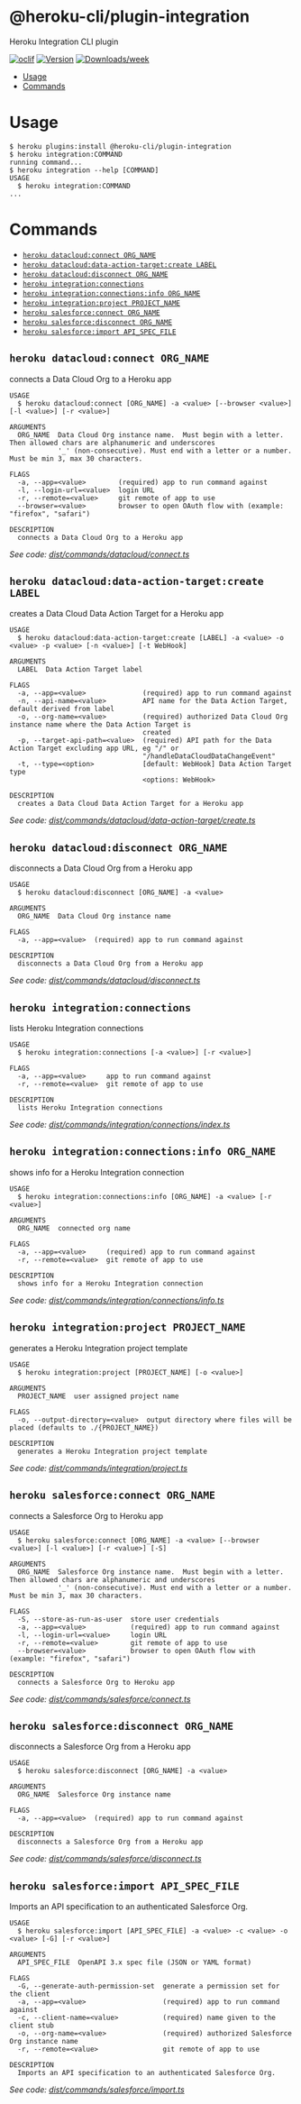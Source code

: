 @heroku-cli/plugin-integration
==============================

Heroku Integration CLI plugin


[![oclif](https://img.shields.io/badge/cli-oclif-brightgreen.svg)](https://oclif.io)
[![Version](https://img.shields.io/npm/v/@heroku-cli/plugin-integration.svg)](https://npmjs.org/package/@heroku-cli/plugin-integration)
[![Downloads/week](https://img.shields.io/npm/dw/@heroku-cli/plugin-integration.svg)](https://npmjs.org/package/@heroku-cli/plugin-integration)


<!-- toc -->
* [Usage](#usage)
* [Commands](#commands)
<!-- tocstop -->
# Usage
```sh-session
$ heroku plugins:install @heroku-cli/plugin-integration
$ heroku integration:COMMAND
running command...
$ heroku integration --help [COMMAND]
USAGE
  $ heroku integration:COMMAND
...
```
# Commands
<!-- commands -->
* [`heroku datacloud:connect ORG_NAME`](#heroku-datacloudconnect-org_name)
* [`heroku datacloud:data-action-target:create LABEL`](#heroku-dataclouddata-action-targetcreate-label)
* [`heroku datacloud:disconnect ORG_NAME`](#heroku-dataclouddisconnect-org_name)
* [`heroku integration:connections`](#heroku-integrationconnections)
* [`heroku integration:connections:info ORG_NAME`](#heroku-integrationconnectionsinfo-org_name)
* [`heroku integration:project PROJECT_NAME`](#heroku-integrationproject-project_name)
* [`heroku salesforce:connect ORG_NAME`](#heroku-salesforceconnect-org_name)
* [`heroku salesforce:disconnect ORG_NAME`](#heroku-salesforcedisconnect-org_name)
* [`heroku salesforce:import API_SPEC_FILE`](#heroku-salesforceimport-api_spec_file)

## `heroku datacloud:connect ORG_NAME`

connects a Data Cloud Org to a Heroku app

```
USAGE
  $ heroku datacloud:connect [ORG_NAME] -a <value> [--browser <value>] [-l <value>] [-r <value>]

ARGUMENTS
  ORG_NAME  Data Cloud Org instance name.  Must begin with a letter. Then allowed chars are alphanumeric and underscores
            '_' (non-consecutive). Must end with a letter or a number. Must be min 3, max 30 characters.

FLAGS
  -a, --app=<value>        (required) app to run command against
  -l, --login-url=<value>  login URL
  -r, --remote=<value>     git remote of app to use
  --browser=<value>        browser to open OAuth flow with (example: "firefox", "safari")

DESCRIPTION
  connects a Data Cloud Org to a Heroku app
```

_See code: [dist/commands/datacloud/connect.ts](https://github.com/heroku/heroku-cli-plugin-integration/blob/v0.0.11/dist/commands/datacloud/connect.ts)_

## `heroku datacloud:data-action-target:create LABEL`

creates a Data Cloud Data Action Target for a Heroku app

```
USAGE
  $ heroku datacloud:data-action-target:create [LABEL] -a <value> -o <value> -p <value> [-n <value>] [-t WebHook]

ARGUMENTS
  LABEL  Data Action Target label

FLAGS
  -a, --app=<value>              (required) app to run command against
  -n, --api-name=<value>         API name for the Data Action Target, default derived from label
  -o, --org-name=<value>         (required) authorized Data Cloud Org instance name where the Data Action Target is
                                 created
  -p, --target-api-path=<value>  (required) API path for the Data Action Target excluding app URL, eg "/" or
                                 "/handleDataCloudDataChangeEvent"
  -t, --type=<option>            [default: WebHook] Data Action Target type
                                 <options: WebHook>

DESCRIPTION
  creates a Data Cloud Data Action Target for a Heroku app
```

_See code: [dist/commands/datacloud/data-action-target/create.ts](https://github.com/heroku/heroku-cli-plugin-integration/blob/v0.0.11/dist/commands/datacloud/data-action-target/create.ts)_

## `heroku datacloud:disconnect ORG_NAME`

disconnects a Data Cloud Org from a Heroku app

```
USAGE
  $ heroku datacloud:disconnect [ORG_NAME] -a <value>

ARGUMENTS
  ORG_NAME  Data Cloud Org instance name

FLAGS
  -a, --app=<value>  (required) app to run command against

DESCRIPTION
  disconnects a Data Cloud Org from a Heroku app
```

_See code: [dist/commands/datacloud/disconnect.ts](https://github.com/heroku/heroku-cli-plugin-integration/blob/v0.0.11/dist/commands/datacloud/disconnect.ts)_

## `heroku integration:connections`

lists Heroku Integration connections

```
USAGE
  $ heroku integration:connections [-a <value>] [-r <value>]

FLAGS
  -a, --app=<value>     app to run command against
  -r, --remote=<value>  git remote of app to use

DESCRIPTION
  lists Heroku Integration connections
```

_See code: [dist/commands/integration/connections/index.ts](https://github.com/heroku/heroku-cli-plugin-integration/blob/v0.0.11/dist/commands/integration/connections/index.ts)_

## `heroku integration:connections:info ORG_NAME`

shows info for a Heroku Integration connection

```
USAGE
  $ heroku integration:connections:info [ORG_NAME] -a <value> [-r <value>]

ARGUMENTS
  ORG_NAME  connected org name

FLAGS
  -a, --app=<value>     (required) app to run command against
  -r, --remote=<value>  git remote of app to use

DESCRIPTION
  shows info for a Heroku Integration connection
```

_See code: [dist/commands/integration/connections/info.ts](https://github.com/heroku/heroku-cli-plugin-integration/blob/v0.0.11/dist/commands/integration/connections/info.ts)_

## `heroku integration:project PROJECT_NAME`

generates a Heroku Integration project template

```
USAGE
  $ heroku integration:project [PROJECT_NAME] [-o <value>]

ARGUMENTS
  PROJECT_NAME  user assigned project name

FLAGS
  -o, --output-directory=<value>  output directory where files will be placed (defaults to ./{PROJECT_NAME})

DESCRIPTION
  generates a Heroku Integration project template
```

_See code: [dist/commands/integration/project.ts](https://github.com/heroku/heroku-cli-plugin-integration/blob/v0.0.11/dist/commands/integration/project.ts)_

## `heroku salesforce:connect ORG_NAME`

connects a Salesforce Org to Heroku app

```
USAGE
  $ heroku salesforce:connect [ORG_NAME] -a <value> [--browser <value>] [-l <value>] [-r <value>] [-S]

ARGUMENTS
  ORG_NAME  Salesforce Org instance name.  Must begin with a letter. Then allowed chars are alphanumeric and underscores
            '_' (non-consecutive). Must end with a letter or a number. Must be min 3, max 30 characters.

FLAGS
  -S, --store-as-run-as-user  store user credentials
  -a, --app=<value>           (required) app to run command against
  -l, --login-url=<value>     login URL
  -r, --remote=<value>        git remote of app to use
  --browser=<value>           browser to open OAuth flow with (example: "firefox", "safari")

DESCRIPTION
  connects a Salesforce Org to Heroku app
```

_See code: [dist/commands/salesforce/connect.ts](https://github.com/heroku/heroku-cli-plugin-integration/blob/v0.0.11/dist/commands/salesforce/connect.ts)_

## `heroku salesforce:disconnect ORG_NAME`

disconnects a Salesforce Org from a Heroku app

```
USAGE
  $ heroku salesforce:disconnect [ORG_NAME] -a <value>

ARGUMENTS
  ORG_NAME  Salesforce Org instance name

FLAGS
  -a, --app=<value>  (required) app to run command against

DESCRIPTION
  disconnects a Salesforce Org from a Heroku app
```

_See code: [dist/commands/salesforce/disconnect.ts](https://github.com/heroku/heroku-cli-plugin-integration/blob/v0.0.11/dist/commands/salesforce/disconnect.ts)_

## `heroku salesforce:import API_SPEC_FILE`

Imports an API specification to an authenticated Salesforce Org.

```
USAGE
  $ heroku salesforce:import [API_SPEC_FILE] -a <value> -c <value> -o <value> [-G] [-r <value>]

ARGUMENTS
  API_SPEC_FILE  OpenAPI 3.x spec file (JSON or YAML format)

FLAGS
  -G, --generate-auth-permission-set  generate a permission set for the client
  -a, --app=<value>                   (required) app to run command against
  -c, --client-name=<value>           (required) name given to the client stub
  -o, --org-name=<value>              (required) authorized Salesforce Org instance name
  -r, --remote=<value>                git remote of app to use

DESCRIPTION
  Imports an API specification to an authenticated Salesforce Org.
```

_See code: [dist/commands/salesforce/import.ts](https://github.com/heroku/heroku-cli-plugin-integration/blob/v0.0.11/dist/commands/salesforce/import.ts)_
<!-- commandsstop -->
